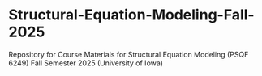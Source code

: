 # Structural-Equation-Modeling-Fall-2025
Repository for Course Materials for Structural Equation Modeling (PSQF 6249) Fall Semester 2025 (University of Iowa)
